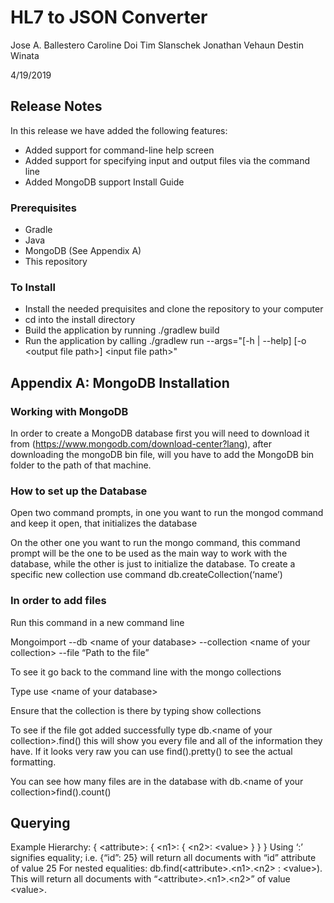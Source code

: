 # HL7 to JSON Converter




Jose A. Ballestero
Caroline Doi
Tim Slanschek
Jonathan Vehaun
Destin Winata

4/19/2019

## Release Notes

In this release we have added the following features:
- Added support for command-line help screen
- Added support for specifying input and output files via the command line
- Added MongoDB support
Install Guide

### Prerequisites
- Gradle
- Java
- MongoDB (See Appendix A)
- This repository

### To Install
- Install the needed prequisites and clone the repository to your computer
- cd into the install directory
- Build the application by running 
./gradlew build
- Run the application by calling
./gradlew run --args="[-h | --help] [-o \<output file path\>] \<input file path\>"

## Appendix A: MongoDB Installation
### Working with MongoDB 

In order to create a MongoDB database first you will need to download it from (https://www.mongodb.com/download-center?lang), after downloading the mongoDB bin file, will you have to add the MongoDB bin folder to the path of that machine. 

### How to set up the Database

Open two command prompts, in one you want to run the mongod command and keep it open, that initializes the database

On the other one you want to run the mongo command, this command prompt will be the one to be used as the main way to work with the database, while the other is just to initialize the database. To create a specific new collection use command db.createCollection(‘name’)

### In order to add files

Run this command in a new command line

Mongoimport --db \<name of your database\> --collection \<name of your collection\> --file “Path to the file” 

To see it go back to the command line with the mongo collections

Type use \<name of your database\> 

Ensure that the collection is there by typing show collections

To see if the file got added successfully type db.\<name of your collection\>.find() this will show you every file and all of the information they have. If it looks very raw you can use find().pretty() to see the actual formatting.

You can see how many files are in the database with db.\<name of your collection\>find().count()

## Querying
Example Hierarchy:
{
    \<attribute\>: {
        \<n1\>: {
            \<n2\>: \<value\>
        }
    }
}
Using ‘:’ signifies equality; i.e. {“id”: 25} will return all documents with “id” attribute of value 25
For nested equalities: db.find(\<attribute\>.\<n1\>.\<n2\> : \<value\>). This will return all documents with “\<attribute\>.\<n1\>.\<n2\>” of value \<value\>.


